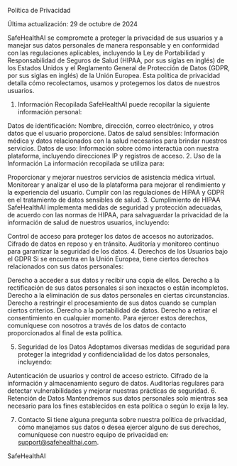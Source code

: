 Política de Privacidad

Última actualización: 29 de octubre de 2024

SafeHealthAI se compromete a proteger la privacidad de sus usuarios y a manejar sus datos personales de manera responsable y en conformidad con las regulaciones aplicables, incluyendo la Ley de Portabilidad y Responsabilidad de Seguros de Salud (HIPAA, por sus siglas en inglés) de los Estados Unidos y el Reglamento General de Protección de Datos (GDPR, por sus siglas en inglés) de la Unión Europea. Esta política de privacidad detalla cómo recolectamos, usamos y protegemos los datos de nuestros usuarios.

1. Información Recopilada
SafeHealthAI puede recopilar la siguiente información personal:

Datos de identificación: Nombre, dirección, correo electrónico, y otros datos que el usuario proporcione.
Datos de salud sensibles: Información médica y datos relacionados con la salud necesarios para brindar nuestros servicios.
Datos de uso: Información sobre cómo interactúa con nuestra plataforma, incluyendo direcciones IP y registros de acceso.
2. Uso de la Información
La información recopilada se utiliza para:

Proporcionar y mejorar nuestros servicios de asistencia médica virtual.
Monitorear y analizar el uso de la plataforma para mejorar el rendimiento y la experiencia del usuario.
Cumplir con las regulaciones de HIPAA y GDPR en el tratamiento de datos sensibles de salud.
3. Cumplimiento de HIPAA
SafeHealthAI implementa medidas de seguridad y protección adecuadas, de acuerdo con las normas de HIPAA, para salvaguardar la privacidad de la información de salud de nuestros usuarios, incluyendo:

Control de acceso para proteger los datos de accesos no autorizados.
Cifrado de datos en reposo y en tránsito.
Auditoría y monitoreo continuo para garantizar la seguridad de los datos.
4. Derechos de los Usuarios bajo el GDPR
Si se encuentra en la Unión Europea, tiene ciertos derechos relacionados con sus datos personales:

Derecho a acceder a sus datos y recibir una copia de ellos.
Derecho a la rectificación de sus datos personales si son inexactos o están incompletos.
Derecho a la eliminación de sus datos personales en ciertas circunstancias.
Derecho a restringir el procesamiento de sus datos cuando se cumplan ciertos criterios.
Derecho a la portabilidad de datos.
Derecho a retirar el consentimiento en cualquier momento.
Para ejercer estos derechos, comuníquese con nosotros a través de los datos de contacto proporcionados al final de esta política.

5. Seguridad de los Datos
Adoptamos diversas medidas de seguridad para proteger la integridad y confidencialidad de los datos personales, incluyendo:

Autenticación de usuarios y control de acceso estricto.
Cifrado de la información y almacenamiento seguro de datos.
Auditorías regulares para detectar vulnerabilidades y mejorar nuestras prácticas de seguridad.
6. Retención de Datos
Mantendremos sus datos personales solo mientras sea necesario para los fines establecidos en esta política o según lo exija la ley.

7. Contacto
Si tiene alguna pregunta sobre nuestra política de privacidad, cómo manejamos sus datos o desea ejercer alguno de sus derechos, comuníquese con nuestro equipo de privacidad en: support@safehealthai.com.

SafeHealthAI